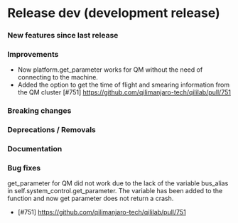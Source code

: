 # Release dev (development release)

### New features since last release

### Improvements
 - Now platform.get_parameter works for QM without the need of connecting to the machine.
 - Added the option to get the time of flight and smearing information from the QM cluster
[#751] https://github.com/qilimanjaro-tech/qililab/pull/751

### Breaking changes

### Deprecations / Removals

### Documentation

### Bug fixes

get_parameter for QM did not work due to the lack of the variable bus_alias in self.system_control.get_parameter. The variable has been added to the function and now get parameter does not return a crash.
 - [#751] https://github.com/qilimanjaro-tech/qililab/pull/751
